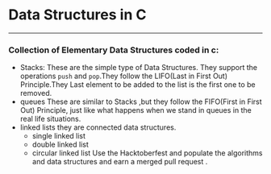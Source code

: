 # Data Structures in C 
---
### Collection of Elementary Data Structures coded in c:
 - Stacks:
 	These are the simple type of Data Structures. They support the operations `push` and `pop`.They follow the LIFO(Last in First Out) Principle.They Last element to be added to the list is the first one to be removed.
 - queues
 	These are similar to Stacks ,but they follow the FIFO(First in First Out) Principle, just like what happens when we stand in queues in the real life situations.
 - linked lists
 	they are connected data structures.
    - single linked list 
    - double linked list 
    - circular linked list
Use the Hacktoberfest and populate the algorithms and data structures and earn a merged pull request .

